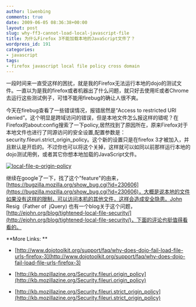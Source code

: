 ```yaml
---
author: liwenbing
comments: true
date: 2009-06-05 08:36:38+00:00
layout: post
slug: why-ff3-cannot-load-local-javascript-file
title: 为什么Firefox 3不能加载本地的JavaScript文件了？
wordpress_id: 191
categories:
- javascript
tags:
- firefox javascript local file policy cross domain
---
```


一段时间来一直受这样的困扰，就是我的Firefox无法运行本地的dojo的测试文件。一直以为是我的firefox或者机器出了什么问题，就只好去使用IE或者Chrome去运行这些测试例子，可惜不能用firebug的确让人很不爽。

今天在firebug查看了一些错误情况，报错居然是“Access to restricted URI denied”。这个明显是跨域访问的错误，但是本地文件怎么报这样的错呢？在Firefox的about:config搜索了一下policy,居然找到了原因所在，原来Firefox对于本地文件也进行了同源访问的安全设置,配置参数是：security.fileuri.strict_origin_policy。这个新的设置只是在firefox 3才被加入，并且默认是开启的。不过你也可以将这个关掉，这样就可以如同以前那样运行本地的dojo测试用例，或者其它你想本地加载的JavaScript文件。

[![local-file-p-origin-policy](http://liwenbing.cn/wp-content/uploads/2009/06/local-file-p-origin-policy-300x42.png)](http://liwenbing.cn/2009/06/05/why-ff3-cannot-load-local-javascript-file/local-file-p-origin-policy/)

继续在google了一下，找了这个"feature"的由来，[https://bugzilla.mozilla.org/show_bug.cgi?id=230606](https://bugzilla.mozilla.org/show_bug.cgi?id=230606)，大概是说本地的文件如果没有这样的限制，可以访问本机的其他文件，这样会造成安全隐患。John Resig（Father of  jQuery) 也有一个blog关于这个问题，[http://ejohn.org/blog/tightened-local-file-security/](http://ejohn.org/blog/tightened-local-file-security/)，下面的评论也挺值得看看的。

**More Links: **



	
  * [http://www.dojotoolkit.org/support/faq/why-does-dojo-fail-load-file-urls-firefox-3](http://www.dojotoolkit.org/support/faq/why-does-dojo-fail-load-file-urls-firefox-3)

	
  * [http://kb.mozillazine.org/Security.fileuri.origin_policy](http://kb.mozillazine.org/Security.fileuri.origin_policy)

	
  * [http://kb.mozillazine.org/Security.fileuri.strict_origin_policy](http://kb.mozillazine.org/Security.fileuri.strict_origin_policy)


